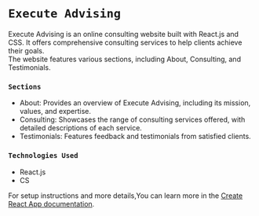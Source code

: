 # `Execute Advising`

Execute Advising is an online consulting website built with React.js and CSS. It offers comprehensive consulting services to help clients achieve their goals.\
The website features various sections, including About, Consulting, and Testimonials.

### `Sections`
- About: Provides an overview of Execute Advising, including its mission, values, and expertise.
- Consulting: Showcases the range of consulting services offered, with detailed descriptions of each service.
- Testimonials: Features feedback and testimonials from satisfied clients.

### `Technologies Used`
- React.js
- CS

For setup instructions and more details,You can learn more in the [Create React App documentation](https://facebook.github.io/create-react-app/docs/getting-started).
